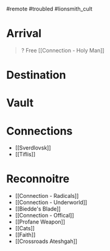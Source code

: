 > 
#remote #troubled #lionsmith_cult

# Arrival
> ?
Free [[Connection - Holy Man]]
# Destination
> 
# Vault

# Connections
- [[Sverdlovsk]]
- [[Tiflis]]
# Reconnoitre
- [[Connection - Radicals]]
- [[Connection - Underworld]]
- [[Biedde's Blade]]
- [[Connection - Offical]]
- [[Profane Weapon]]
- [[Cats]]
- [[Faith]]
- [[Crossroads Ateshgah]]